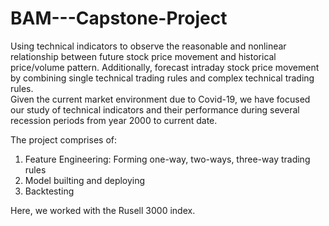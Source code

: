 # BAM---Capstone-Project


Using technical indicators to observe the reasonable and nonlinear relationship between future stock price movement and historical price/volume pattern. Additionally, forecast intraday stock price movement by combining single technical trading rules and complex technical trading rules. <br> Given the current market environment due to Covid-19, we have focused our study of technical indicators and their performance during several recession periods from year 2000 to current date.

The project comprises of:
1. Feature Engineering: Forming one-way, two-ways, three-way trading rules
2. Model builting and deploying
3. Backtesting

Here, we worked with the Rusell 3000 index.
